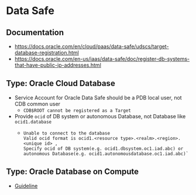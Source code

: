 # Data Safe



## Documentation
- https://docs.oracle.com/en/cloud/paas/data-safe/udscs/target-database-registration.html
- https://docs.oracle.com/en-us/iaas/data-safe/doc/register-db-systems-that-have-public-ip-addresses.html


## Type: Oracle Cloud Database
- Service Account for Oracle Data Safe should be a PDB local user, not CDB common user
   - `CDB$ROOT cannot be registered as a Target`
- Provide `ocid` of DB system or autonomous Database, not Database like `ocid1.database`
    - ```
      Unable to connect to the database    
      Valid ocid format is ocid1.<resource type>.<realm>.<region>.<unique id> , 
      Specify ocid of DB system(e.g. ocid1.dbsystem.oc1.iad.abc) or autonomous Database(e.g. ocid1.autonomousdatabase.oc1.iad.abc)`
## Type: Oracle Database on Compute
- [Guideline](https://github.com/davidkhala/Oracle-Database-install-guide/blob/LTS/ocidb.md)

